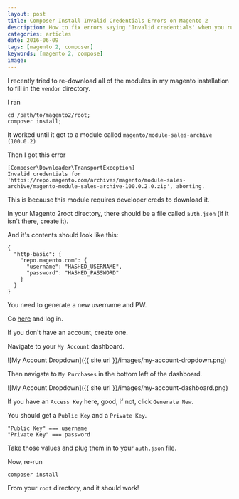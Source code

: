 ```yaml
---
layout: post
title: Composer Install Invalid Credentials Errors on Magento 2
description: How to fix errors saying 'Invalid credentials' when you run 'composer install' in Magento 2
categories: articles
date: 2016-06-09
tags: [magento 2, composer]
keywords: [magento 2, compose]
image:
---
```


I recently tried to re-download all of the modules in my magento installation to fill in the `vendor` directory.

I ran

```Shell
cd /path/to/magento2/root;
composer install;
```

It worked until it got to a module called `magento/module-sales-archive (100.0.2)`

Then I got this error

```Shell
[Composer\Downloader\TransportException]                                                                                                        
Invalid credentials for 'https://repo.magento.com/archives/magento/module-sales-archive/magento-module-sales-archive-100.0.2.0.zip', aborting.  
```

This is because this module requires developer creds to download it.

In your Magento 2root directory, there should be a file called `auth.json` (if it isn't there, create it).

And it's contents should look like this:

```Shell
{
  "http-basic": {
    "repo.magento.com": {
      "username": "HASHED_USERNAME",
      "password": "HASHED_PASSWORD"
    }
  }
}
```

You need to generate a new username and PW.

Go [here](http://devdocs.magento.com/guides/v2.0/install-gde/prereq/dev_install.html#instgde-prereq-compose-clone) and log in.

If you don't have an account, create one.

Navigate to your `My Account` dashboard.

![My Account Dropdown]({{ site.url }}/images/my-account-dropdown.png)

Then navigate to `My Purchases` in the bottom left of the dashboard.

![My Account Dropdown]({{ site.url }}/images/my-account-dashboard.png)

If you have an `Access Key` here, good, if not, click `Generate New`.

You should get a `Public Key` and a `Private Key`.

```Shell
"Public Key" === username
"Private Key" === password
```

Take those values and plug them in to your `auth.json` file.

Now, re-run

```Shell
composer install
```

From your `root` directory, and it should work!